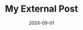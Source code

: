 ---
layout: post
title: "My External Post"
date: 2024-09-01
description: "This post links to an external site"
redirect: https://www.t5eiitm.org/wadhwani-school-of-data-science-and-ai-interview-with-prof-balaraman-ravindran/
---